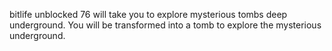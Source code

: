 bitlife unblocked 76 will take you to explore mysterious tombs deep underground. You will be transformed into a tomb to explore the mysterious underground.